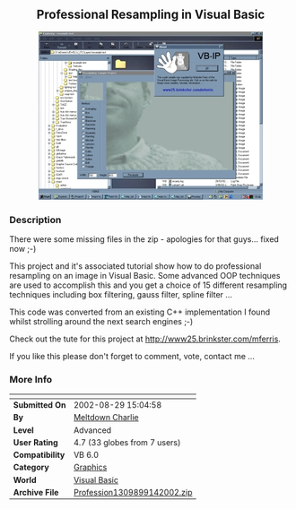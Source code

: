 ﻿<div align="center">

## Professional Resampling in Visual Basic

<img src="PIC200291401236673.jpg">
</div>

### Description

There were some missing files in the zip - apologies for that guys... fixed now ;-)

This project and it's associated tutorial show how to do professional resampling on an image in Visual Basic. Some advanced OOP techniques are used to accomplish this and you get a choice of 15 different resampling techniques including box filtering, gauss filter, spline filter ...

This code was converted from an existing C++ implementation I found whilst strolling around the next search engines ;-)

Check out the tute for this project at http://www25.brinkster.com/mferris.

If you like this please don't forget to comment, vote, contact me ...
 
### More Info
 


<span>             |<span>
---                |---
**Submitted On**   |2002-08-29 15:04:58
**By**             |[Meltdown Charlie](https://github.com/Planet-Source-Code/PSCIndex/blob/master/ByAuthor/meltdown-charlie.md)
**Level**          |Advanced
**User Rating**    |4.7 (33 globes from 7 users)
**Compatibility**  |VB 6\.0
**Category**       |[Graphics](https://github.com/Planet-Source-Code/PSCIndex/blob/master/ByCategory/graphics__1-46.md)
**World**          |[Visual Basic](https://github.com/Planet-Source-Code/PSCIndex/blob/master/ByWorld/visual-basic.md)
**Archive File**   |[Profession1309899142002\.zip](https://github.com/Planet-Source-Code/meltdown-charlie-professional-resampling-in-visual-basic__1-38979/archive/master.zip)








